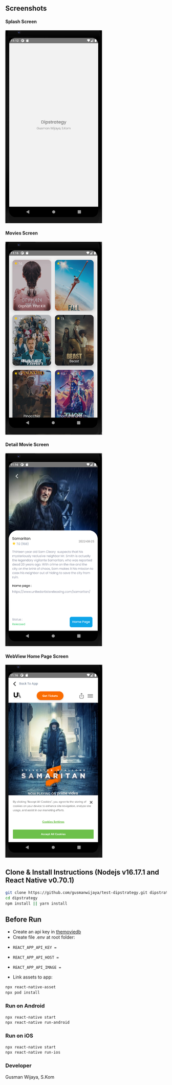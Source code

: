 ## Screenshots

#### Splash Screen

<img src="src/screenshots/splash_screen.png" height="600" />

#### Movies Screen

<img src="src/screenshots/movies_screen.png" height="600" />

#### Detail Movie Screen

<img src="src/screenshots/detail_movie_screen.png" height="600" />

#### WebView Home Page Screen

<img src="src/screenshots/webview_homepage_screen.png" height="600" />

## Clone & Install Instructions (Nodejs v16.17.1 and React Native v0.70.1)

```bash
git clone https://github.com/gusmanwijaya/test-dipstrategy.git dipstrategy
cd dipstrategy
npm install || yarn install
```

## Before Run

- Create an api key in [themoviedb](https://www.themoviedb.org/)
- Create file .env at root folder:
-     REACT_APP_API_KEY =
-     REACT_APP_API_HOST =
-     REACT_APP_API_IMAGE =
- Link assets to app:

```bash
npx react-native-asset
npx pod install
```

### Run on Android

```bash
npx react-native start
npx react-native run-android
```

### Run on iOS

```bash
npx react-native start
npx react-native run-ios
```

### Developer

Gusman Wijaya, S.Kom
